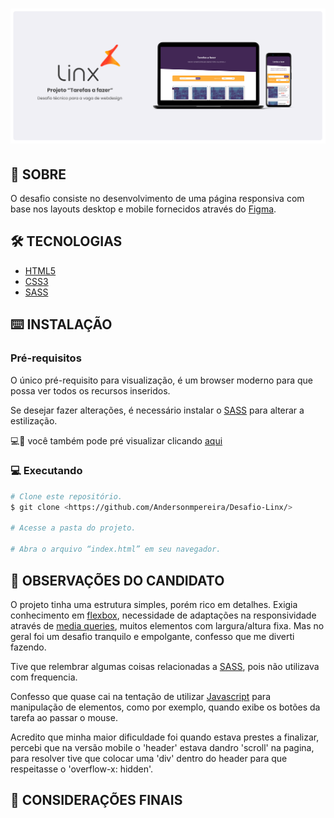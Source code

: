 <h1 align="center">
  <img alt="Linx - desafio tecnico" title="#Linx - desafio tecnico" src="./screenshot/banner.png" />
</h1>

## 📖 SOBRE

O desafio consiste no desenvolvimento de uma página responsiva com base nos layouts desktop e mobile fornecidos através do [Figma](https://www.figma.com/).

## 🛠️ TECNOLOGIAS

- [HTML5](https://developer.mozilla.org/en-US/docs/Web/HTML)
- [CSS3](https://developer.mozilla.org/pt-BR/docs/Web/CSS)
- [SASS](https://sass-lang.com/)

## ⌨️ INSTALAÇÃO

### Pré-requisitos

O único pré-requisito para visualização, é um browser moderno para que possa ver todos os recursos inseridos.

Se desejar fazer alterações, é necessário instalar o [SASS](https://sass-lang.com/install) para alterar a estilização.

💻📱 você também pode pré visualizar clicando [aqui](https://)

### 💻 Executando

```bash
# Clone este repositório.
$ git clone <https://github.com/Andersonmpereira/Desafio-Linx/>

# Acesse a pasta do projeto.

# Abra o arquivo “index.html” em seu navegador.

```

## 💬 OBSERVAÇÕES DO CANDIDATO

O projeto tinha uma estrutura simples, porém rico em detalhes. Exigia conhecimento em [flexbox](https://developer.mozilla.org/pt-BR/docs/Web/CSS/CSS_Flexible_Box_Layout/Basic_Concepts_of_Flexbox), necessidade de adaptações na responsividade através de [media queries](https://developer.mozilla.org/pt-BR/docs/Web/CSS/Media_Queries/Using_media_queries), muitos elementos com largura/altura fixa.
Mas no geral foi um desafio tranquilo e empolgante, confesso que me diverti fazendo.

Tive que relembrar algumas coisas relacionadas a [SASS](https://sass-lang.com/), pois não utilizava com frequencia.

Confesso que quase cai na tentação de utilizar [Javascript](https://developer.mozilla.org/pt-BR/docs/Web/JavaScript) para manipulação de elementos, como por exemplo, quando exibe os botões da tarefa ao passar o mouse.

Acredito que minha maior dificuldade foi quando estava prestes a finalizar, percebi que na versão mobile o 'header' estava dandro 'scroll' na pagina, para resolver tive que colocar uma 'div' dentro do header para que respeitasse o 'overflow-x: hidden'.

## 🌟 CONSIDERAÇÕES FINAIS

